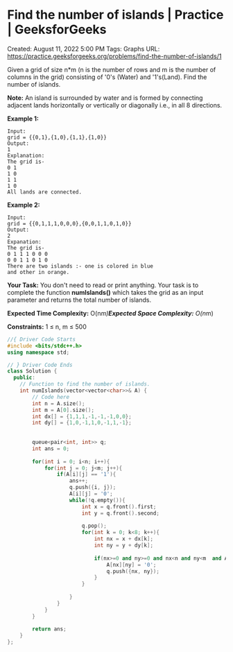 # Find the number of islands | Practice | GeeksforGeeks

Created: August 11, 2022 5:00 PM
Tags: Graphs
URL: https://practice.geeksforgeeks.org/problems/find-the-number-of-islands/1

Given a grid of size n*m (n is the number of rows and m is the number of columns in the grid) consisting of '0's (Water) and '1's(Land). Find the number of islands.

**Note:** An island is surrounded by water and is formed by connecting adjacent lands horizontally or vertically or diagonally i.e., in all 8 directions.

**Example 1:**

```
Input:
grid = {{0,1},{1,0},{1,1},{1,0}}
Output:
1
Explanation:
The grid is-
0 1
1 0
1 1
1 0
All lands are connected.

```

**Example 2:**

```
Input:
grid = {{0,1,1,1,0,0,0},{0,0,1,1,0,1,0}}
Output:
2
Expanation:
The grid is-
0 1 1 1 0 0 0
0 0 1 1 0 1 0
There are two islands :- one is colored in blue
and other in orange.

```

**Your Task:**
 You don't need to read or print anything. Your task is to complete the function **numIslands()** which takes the grid as an input parameter and returns the total number of islands.

**Expected Time Complexity:** O(n*m)**Expected Space Complexity:** O(n*m)

**Constraints:**
 1 ≤ n, m ≤ 500

```cpp
//{ Driver Code Starts
#include <bits/stdc++.h>
using namespace std;

// } Driver Code Ends
class Solution {
  public:
    // Function to find the number of islands.
    int numIslands(vector<vector<char>>& A) {
        // Code here
        int n = A.size();
        int m = A[0].size();
        int dx[] = {1,1,1,-1,-1,-1,0,0};
        int dy[] = {1,0,-1,1,0,-1,1,-1};
    
    
        queue<pair<int, int>> q;
        int ans = 0;
        
        for(int i = 0; i<n; i++){
            for(int j = 0; j<m; j++){
                if(A[i][j] == '1'){
                    ans++;
                    q.push({i, j});
                    A[i][j] = '0';
                    while(!q.empty()){
                        int x = q.front().first;
                        int y = q.front().second;
                        
                        q.pop();
                        for(int k = 0; k<8; k++){
                            int nx = x + dx[k];
                            int ny = y + dy[k];
                            
                            if(nx>=0 and ny>=0 and nx<n and ny<m  and A[nx][ny] == '1'){
                                A[nx][ny] = '0';
                                q.push({nx, ny});
                            }
                        }
                        
                    }
                }
            }
        }
        
        return ans;
    }
};
```